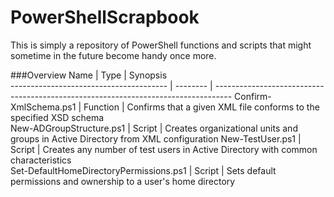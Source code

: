 PowerShellScrapbook
====================

This is simply a repository of PowerShell functions and scripts that might sometime
in the future become handy once more.

###Overview
Name                                    | Type     | Synopsis                                                                          
--------------------------------------- | -------- | ----------------------------------------------------------------------------------
Confirm-XmlSchema.ps1                   | Function | Confirms that a given XML file conforms to the specified XSD schema               
New-ADGroupStructure.ps1                | Script   | Creates organizational units and groups in Active Directory from XML configuration
New-TestUser.ps1                        | Script   | Creates any number of test users in Active Directory with common characteristics  
Set-DefaultHomeDirectoryPermissions.ps1 | Script   | Sets default permissions and ownership to a user's home directory                 

